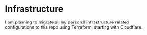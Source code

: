 # Infrastructure

I am planning to migrate all my personal infrastructure related configurations to this repo using Terraform, starting with Cloudflare.
